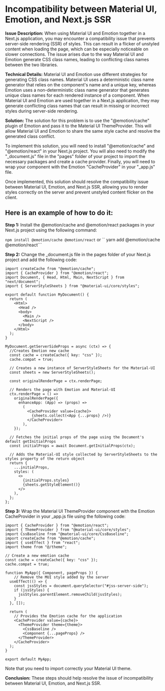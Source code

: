 # Incompatibility between Material UI, Emotion, and Next.js SSR

**Issue Description:**
When using Material UI and Emotion together in a Next.js application, you may encounter a compatibility issue that prevents server-side rendering (SSR) of styles. This can result in a flicker of unstyled content when loading the page, which can be especially noticeable on slower connections. The issue arises due to the way Material UI and Emotion generate CSS class names, leading to conflicting class names between the two libraries.

**Technical Details:**
Material UI and Emotion use different strategies for generating CSS class names. Material UI uses a deterministic class name generator that relies on the component's name and a unique key, whereas Emotion uses a non-deterministic class name generator that generates unique class names for each rendered instance of a component. When Material UI and Emotion are used together in a Next.js application, they may generate conflicting class names that can result in missing or incorrect styles during server-side rendering.

**Solution:**
The solution for this problem is to use the "@emotion/cache" plugin of Emotion and pass it to the Material UI ThemeProvider. This will allow Material UI and Emotion to share the same style cache and resolve the generated class conflict.

To implement this solution, you will need to install "@emotion/cache" and "@emotion/react" in your Next.js project. You will also need to modify the "_document.js" file in the "pages" folder of your project to import the necessary packages and create a cache provider. Finally, you will need to wrap your component with the Emotion "CacheProvider" in your "_app.js" file.

Once implemented, this solution should resolve the compatibility issue between Material UI, Emotion, and Next.js SSR, allowing you to render styles correctly on the server and prevent unstyled content flicker on the client.

## Here is an example of how to do it:

**Step 1:**
Install the @emotion/cache and @emotion/react packages in your Next.js project using the following command:

```npm install @emotion/cache @emotion/react```
or
`` yarn add @emotion/cache @emotion/react```

**Step 2:**
Change the _document.js file in the pages folder of your Next.js project and add the following code:

```
import createCache from "@emotion/cache";
import { CacheProvider } from "@emotion/react";
import Document, { Head, Html, Main, NextScript } from "next/document";
import { ServerStyleSheets } from "@material-ui/core/styles";

export default function MyDocument() {
  return (
    <Html>
      <Head />
      <body>
        <Main />
        <NextScript />
      </body>
    </Html>
  );
}

MyDocument.getServerSideProps = async (ctx) => {
  //Creates Emotion new cache
  const cache = createCache({ key: "css" });
  cache.compat = true;

  // Creates a new instance of ServerStyleSheets for the Material-UI
  const sheets = new ServerStyleSheets();

  const originalRenderPage = ctx.renderPage;

  // Renders the page with Emotion and Material-UI
  ctx.renderPage = () =>
    originalRenderPage({
      enhanceApp: (App) => (props) =>
        (
          <CacheProvider value={cache}>
            {sheets.collect(<App {...props} />)}
          </CacheProvider>
        ),
    });

  // Fetches the initial props of the page using the Document's default getInitialProps
  const initialProps = await Document.getInitialProps(ctx);

  // Adds the Material-UI style collected by ServerStyleSheets to the styles property of the return object
  return {
    ...initialProps,
    styles: (
      <>
        {initialProps.styles}
        {sheets.getStyleElement()}
      </>
    ),
  };
};
```

**Step 3:**
Wrap the Material UI ThemeProvider component with the Emotion CacheProvider in your _app.js file using the following code:

```
import { CacheProvider } from "@emotion/react";
import { ThemeProvider } from "@material-ui/core/styles";
import CssBaseline from "@material-ui/core/CssBaseline";
import createCache from "@emotion/cache";
import { useEffect } from "react";
import theme from "@/theme";

// Create a new emotion cache
const cache = createCache({ key: "css" });
cache.compat = true;

function MyApp({ Component, pageProps }) {
    // Remove the MUI style added by the server
  useEffect(() => {
    const jssStyles = document.querySelector("#jss-server-side");
    if (jssStyles) {
      jssStyles.parentElement.removeChild(jssStyles);
    }
  }, []);

  return (
    // Provides the Emotion cache for the application
    <CacheProvider value={cache}>
      <ThemeProvider theme={theme}>
        <CssBaseline />
        <Component {...pageProps} />
      </ThemeProvider>
    </CacheProvider>
  );
}

export default MyApp;
```

Note that you need to import correctly your Material UI theme.

**Conclusion:**
These steps should help resolve the issue of incompatibility between Material UI, Emotion, and Next.js SSR.
